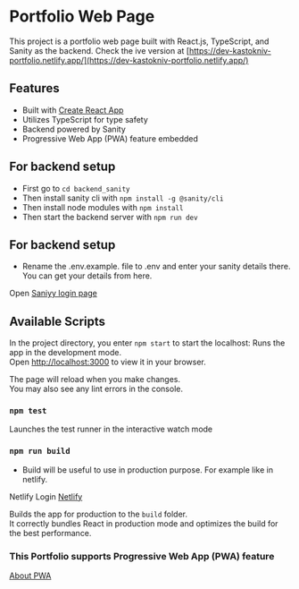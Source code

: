 # Portfolio Web Page

This project is a portfolio web page built with React.js, TypeScript, and Sanity as the backend.
Check the ive version at [https://dev-kastokniv-portfolio.netlify.app/](https://dev-kastokniv-portfolio.netlify.app/)

## Features

- Built with [Create React App](https://github.com/facebook/create-react-app)
- Utilizes TypeScript for type safety
- Backend powered by Sanity
- Progressive Web App (PWA) feature embedded

## For backend setup

- First go to `cd backend_sanity`
- Then install sanity cli with `npm install -g @sanity/cli`
- Then install node modules with `npm install`
- Then start the backend server with `npm run dev`

## For backend setup

- Rename the .env.example. file to .env and enter your sanity details there. You can get your details from here.

Open [Saniyy login page](https://www.sanity.io/login)

## Available Scripts

In the project directory, you enter `npm start` to start the localhost:
Runs the app in the development mode.\
Open [http://localhost:3000](http://localhost:3000) to view it in your browser.

The page will reload when you make changes.\
You may also see any lint errors in the console.

### `npm test`

Launches the test runner in the interactive watch mode

### `npm run build`

- Build will be useful to use in production purpose. For example like in netlify.

Netlify Login [Netlify](https://app.netlify.com/login)

Builds the app for production to the `build` folder.\
It correctly bundles React in production mode and optimizes the build for the best performance.

### This Portfolio supports Progressive Web App (PWA) feature

[About PWA](https://facebook.github.io/create-react-app/docs/making-a-progressive-web-app)
